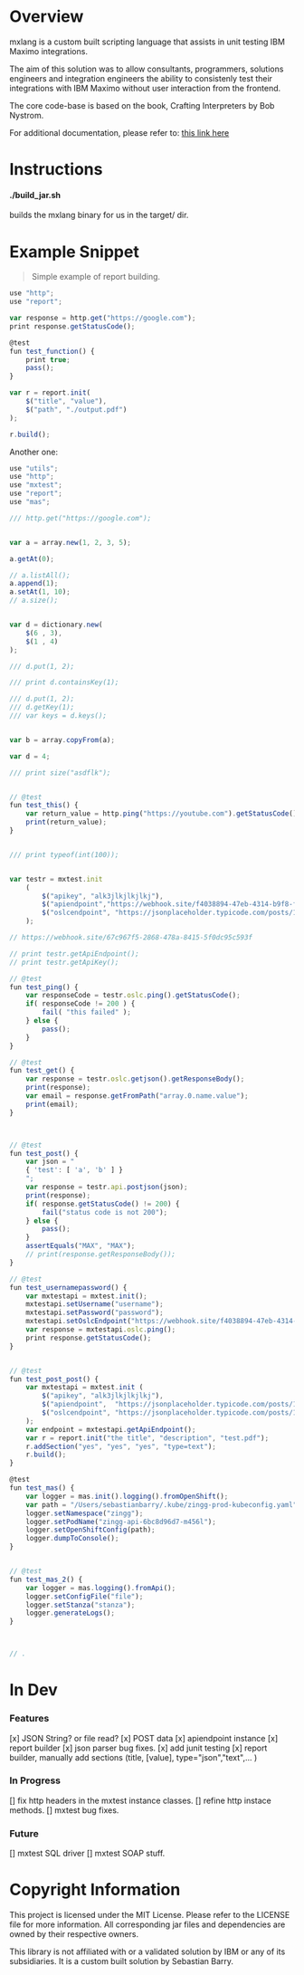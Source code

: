 
# Overview

mxlang is a custom built scripting language that assists in unit testing IBM Maximo integrations.

The aim of this solution was to allow consultants, programmers, solutions engineers and integration engineers the ability to
consistenly test their integrations with IBM Maximo without user interaction from the frontend.

The core code-base is based on the book, Crafting Interpreters by Bob Nystrom.

For additional documentation, please refer to: [this link here](https://sebastianbarry.info/docs/mxlang)

# Instructions

#### ./build_jar.sh
builds the mxlang binary for us in the target/ dir.

# Example Snippet

> Simple example of report building.
```javascript
use "http";
use "report";

var response = http.get("https://google.com");
print response.getStatusCode();

@test
fun test_function() {
    print true;
    pass();
}

var r = report.init(
    $("title", "value"),
    $("path", "./output.pdf")
);

r.build();
```

Another one:
```javascript
use "utils";
use "http";
use "mxtest";
use "report";
use "mas";

/// http.get("https://google.com");


var a = array.new(1, 2, 3, 5);

a.getAt(0);

// a.listAll();
a.append(1);
a.setAt(1, 10);
// a.size();


var d = dictionary.new(
    $(6 , 3),
    $(1 , 4)
);

/// d.put(1, 2);

/// print d.containsKey(1);

/// d.put(1, 2);
/// d.getKey(1);
/// var keys = d.keys();


var b = array.copyFrom(a);

var d = 4;

/// print size("asdflk");


// @test
fun test_this() {
    var return_value = http.ping("https://youtube.com").getStatusCode();
    print(return_value);
}


/// print typeof(int(100));


var testr = mxtest.init
    (
        $("apikey", "alk3jlkjlkjlkj"),
        $("apiendpoint","https://webhook.site/f4038894-47eb-4314-b9f8-fe8896663971"),
        $("oslcendpoint", "https://jsonplaceholder.typicode.com/posts/1/comments")
    );

// https://webhook.site/67c967f5-2868-478a-8415-5f0dc95c593f

// print testr.getApiEndpoint();
// print testr.getApiKey();

// @test
fun test_ping() {
    var responseCode = testr.oslc.ping().getStatusCode();
    if( responseCode != 200 ) {
        fail( "this failed" );
    } else {
        pass();
    }
}

// @test
fun test_get() {
    var response = testr.oslc.getjson().getResponseBody();
    print(response);
    var email = response.getFromPath("array.0.name.value");
    print(email);
}



// @test
fun test_post() {
    var json = "
    { 'test': [ 'a', 'b' ] }
    ";
    var response = testr.api.postjson(json);
    print(response);
    if( response.getStatusCode() != 200) {
        fail("status code is not 200");
    } else {
        pass();
    }
    assertEquals("MAX", "MAX");
    // print(response.getResponseBody());
}

// @test
fun test_usernamepassword() {
    var mxtestapi = mxtest.init();
    mxtestapi.setUsername("username");
    mxtestapi.setPassword("password");
    mxtestapi.setOslcEndpoint("https://webhook.site/f4038894-47eb-4314-b9f8-fe8896663971");
    var response = mxtestapi.oslc.ping();
    print response.getStatusCode();
}


// @test
fun test_post_post() {
    var mxtestapi = mxtest.init (
        $("apikey", "alk3jlkjlkjlkj"),
        $("apiendpoint",  "https://jsonplaceholder.typicode.com/posts/1/comments"),
        $("oslcendpoint", "https://jsonplaceholder.typicode.com/posts/1/comments")
    );
    var endpoint = mxtestapi.getApiEndpoint();
    var r = report.init("the title", "description", "test.pdf");
    r.addSection("yes", "yes", "yes", "type=text");
    r.build();
}

@test
fun test_mas() {
    var logger = mas.init().logging().fromOpenShift();
    var path = "/Users/sebastianbarry/.kube/zingg-prod-kubeconfig.yaml";
    logger.setNamespace("zingg");
    logger.setPodName("zingg-api-6bc8d96d7-m456l");
    logger.setOpenShiftConfig(path);
    logger.dumpToConsole();
}


// @test
fun test_mas_2() {
    var logger = mas.logging().fromApi();
    logger.setConfigFile("file");
    logger.setStanza("stanza");
    logger.generateLogs();
}



// .

```

# In Dev

### Features

[x] JSON String? or file read?
[x] POST data
[x] apiendpoint instance
[x] report builder
[x] json parser bug fixes.
[x] add junit testing
[x] report builder, manually add sections (title, [value], type="json","text",... )


### In Progress

[] fix http headers in the mxtest instance classes.
[] refine http instace methods.
[] mxtest bug fixes.


### Future

[] mxtest SQL driver
[] mxtest SOAP stuff.


# Copyright Information

This project is licensed under the MIT License. Please refer to the LICENSE file for more information.
All corresponding jar files and dependencies are owned by their respective owners.

This library is not affiliated with or a validated solution by IBM or any of its subsidiaries.
It is a custom built solution by Sebastian Barry.


